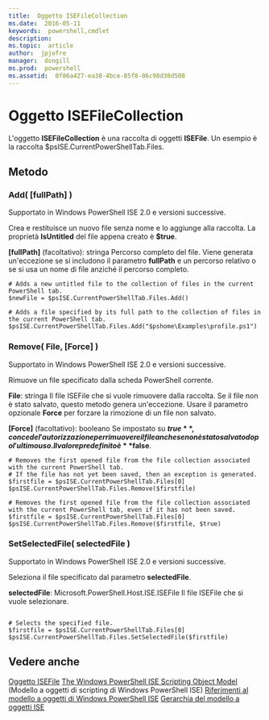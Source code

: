 ```yaml
---
title:  Oggetto ISEFileCollection
ms.date:  2016-05-11
keywords:  powershell,cmdlet
description:  
ms.topic:  article
author:  jpjofre
manager:  dongill
ms.prod:  powershell
ms.assetid:  0f86a427-ea38-4bce-85f8-06c98d30d508
---
```


# Oggetto ISEFileCollection
  L'oggetto **ISEFileCollection** è una raccolta di oggetti **ISEFile**. Un esempio è la raccolta $psISE.CurrentPowerShellTab.Files.

## Metodo

### Add( [fullPath] )
  Supportato in Windows PowerShell ISE 2.0 e versioni successive. 

 Crea e restituisce un nuovo file senza nome e lo aggiunge alla raccolta. La proprietà **IsUntitled** del file appena creato è **$true**.

 **\[fullPath\]** (facoltativo): stringa  Percorso completo del file. Viene generata un'eccezione se si includono il parametro **fullPath** e un percorso relativo o se si usa un nome di file anziché il percorso completo.

```
# Adds a new untitled file to the collection of files in the current PowerShell tab.
$newFile = $psISE.CurrentPowerShellTab.Files.Add()

# Adds a file specified by its full path to the collection of files in the current PowerShell tab.
$psISE.CurrentPowerShellTab.Files.Add("$pshome\Examples\profile.ps1")

```

### Remove( File, [Force] )
  Supportato in Windows PowerShell ISE 2.0 e versioni successive. 

 Rimuove un file specificato dalla scheda PowerShell corrente.

 **File**: stringa  Il file ISEFile che si vuole rimuovere dalla raccolta. Se il file non è stato salvato, questo metodo genera un'eccezione. Usare il parametro opzionale **Force** per forzare la rimozione di un file non salvato.

 **\[Force\]** (facoltativo): booleano  Se impostato su **$true**, concede l'autorizzazione per rimuovere il file anche se non è stato salvato dopo l'ultimo uso. Il valore predefinito è **$false**.

```
# Removes the first opened file from the file collection associated with the current PowerShell tab.
# If the file has not yet been saved, then an exception is generated.
$firstfile = $psISE.CurrentPowerShellTab.Files[0]
$psISE.CurrentPowerShellTab.Files.Remove($firstfile)

# Removes the first opened file from the file collection associated with the current PowerShell tab, even if it has not been saved.
$firstfile = $psISE.CurrentPowerShellTab.Files[0]
$psISE.CurrentPowerShellTab.Files.Remove($firstfile, $true)
```

### SetSelectedFile( selectedFile )
  Supportato in Windows PowerShell ISE 2.0 e versioni successive. 

 Seleziona il file specificato dal parametro **selectedFile**.

 **selectedFile**: Microsoft.PowerShell.Host.ISE.ISEFile  Il file ISEFile che si vuole selezionare.

```

# Selects the specified file.
$firstfile = $psISE.CurrentPowerShellTab.Files[0]
$psISE.CurrentPowerShellTab.Files.SetSelectedFile($firstfile)

```

## Vedere anche
 [Oggetto ISEFile](The-ISEFile-Object.md) 
 [The Windows PowerShell ISE Scripting Object Model](The-Windows-PowerShell-ISE-Scripting-Object-Model.md) (Modello a oggetti di scripting di Windows PowerShell ISE) 
 [Riferimenti al modello a oggetti di Windows PowerShell ISE](Windows-PowerShell-ISE-Object-Model-Reference.md) 
 [Gerarchia del modello a oggetti ISE](The-ISE-Object-Model-Hierarchy.md)

  


<!--HONumber=May16_HO2-->


